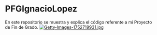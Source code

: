 # PFGIgnacioLopez
En este repositorio se muestra y explica el código referente a mi Proyecto de Fin de Grado.
[![Getty-Images-1752719931.jpg](https://i.postimg.cc/9XYzzQFZ/Getty-Images-1752719931.jpg)](https://postimg.cc/MXXzFxBp)
